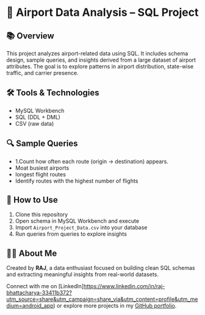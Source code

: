 # 🛫 Airport Data Analysis – SQL Project

## 📚 Overview
This project analyzes airport-related data using SQL. It includes schema design, sample queries, and insights derived from a large dataset of airport attributes. The goal is to explore patterns in airport distribution, state-wise traffic, and carrier presence.

## 🛠️ Tools & Technologies
- MySQL Workbench
- SQL (DDL + DML)
- CSV (raw data)

## 🔍 Sample Queries
- 1.Count how often each route (origin → destination) appears.
- Moat busiest airports
- longest flight routes
- Identify routes with the highest number of flights

## 🚀 How to Use
1. Clone this repository
2. Open schema in MySQL Workbench and execute
3. Import `Airport_Project_Data.csv` into your database
4. Run queries from queries to explore insights

## 🙋‍♂️ About Me
Created by **RAJ**, a data enthusiast focused on building clean SQL schemas and extracting meaningful insights from real-world datasets.

Connect with me on [LinkedIn]https://www.linkedin.com/in/raj-bhattacharya-33411b372?utm_source=share&utm_campaign=share_via&utm_content=profile&utm_medium=android_app) or explore more projects in my [GitHub portfolio](https://github.com/RajBhattachrya).

